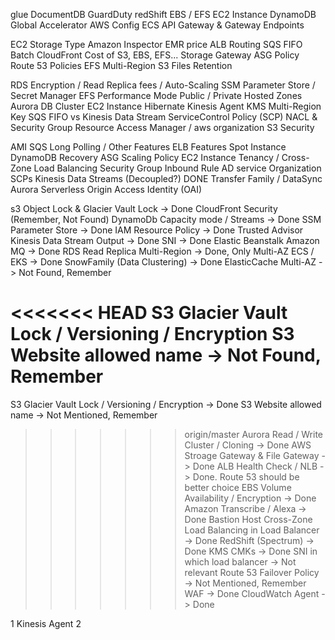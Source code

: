 glue
DocumentDB
GuardDuty
redShift
EBS / EFS
EC2 Instance
DynamoDB
Global Accelerator
AWS Config
ECS
API Gateway & Gateway Endpoints

EC2 Storage Type
Amazon Inspector
EMR price
ALB Routing
SQS FIFO Batch
CloudFront
Cost of S3, EBS, EFS...
Storage Gateway
ASG Policy
Route 53 Policies
EFS Multi-Region
S3 Files Retention

RDS Encryption / Read Replica fees / Auto-Scaling
SSM Parameter Store / Secret Manager
EFS Performance Mode
Public / Private Hosted Zones
Aurora DB Cluster
EC2 Instance Hibernate
Kinesis Agent
KMS Multi-Region Key
SQS FIFO vs Kinesis Data Stream
ServiceControl Policy (SCP)
NACL & Security Group
Resource Access Manager / aws organization
S3 Security

AMI
SQS Long Polling / Other Features
ELB Features
Spot Instance
DynamoDB Recovery
ASG Scaling Policy
EC2 Instance Tenancy / Cross-Zone Load Balancing
Security Group Inbound Rule
AD service
Organization SCPs
Kinesis Data Streams (Decoupled?) DONE
Transfer Family / DataSync
Aurora Serverless
Origin Access Identity (OAI)



s3 Object Lock & Glacier Vault Lock -> Done
CloudFront Security (Remember, Not Found)
DynamoDb Capacity mode / Streams -> Done
SSM Parameter Store -> Done
IAM Resource Policy -> Done
Trusted Advisor
Kinesis Data Stream Output -> Done
SNI -> Done
Elastic Beanstalk
Amazon MQ -> Done
RDS Read Replica Multi-Region -> Done, Only Multi-AZ
ECS / EKS -> Done
SnowFamily (Data Clustering) -> Done
ElasticCache Multi-AZ -> Not Found, Remember

<<<<<<< HEAD
S3 Glacier Vault Lock / Versioning / Encryption
S3 Website allowed name -> Not Found, Remember
=======
S3 Glacier Vault Lock / Versioning / Encryption -> Done
S3 Website allowed name -> Not Mentioned, Remember
>>>>>>> origin/master
Aurora Read / Write Cluster / Cloning -> Done
AWS Stroage Gateway & File Gateway -> Done
ALB Health Check / NLB -> Done. Route 53 should be better choice
EBS Volume Availability / Encryption -> Done
Amazon Transcribe / Alexa -> Done
Bastion Host
Cross-Zone Load Balancing in Load Balancer -> Done
RedShift (Spectrum) -> Done
KMS CMKs -> Done
SNI in which load balancer -> Not relevant
Route 53 Failover Policy -> Not Mentioned, Remember
WAF -> Done
CloudWatch Agent -> Done

1 Kinesis Agent 2
